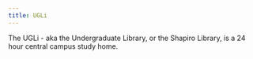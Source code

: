 ```yaml
---
title: UGLi
---
```

The UGLi - aka the Undergraduate Library, or the Shapiro Library,
is a 24 hour central campus study home.
